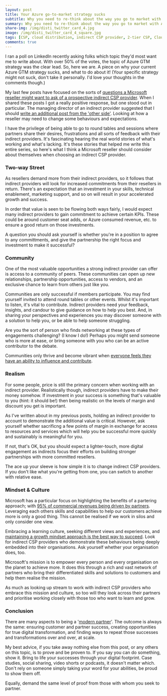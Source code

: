 ```yaml
---
layout: post
title: Your Azure go-to-market strategy sucks
subtitle: Why you need to re-think about the way you go to market with Azure
summary: Why you need to re-think about the way you go to market with Azure
share-img: /img/disti_twitter_card_4.jpg
image: /img/disti_twitter_card_4_square.jpg
tags: [CSP, cloud distribution, indirect CSP provider, 2-tier CSP, Cloud Solutions Provider, Microsoft Azure, Microsoft 365, Dynamics 365]
comments: true
---
```


I ran a poll on LinkedIn recently asking folks which topic they'd most want me to write about. With over 50% of the votes, the topic of Azure GTM strategy was the clear lead. So, here we are. A piece on why your current Azure GTM strategy sucks, and what to do about it! (Your specific strategy might not suck, don't take it personally. I'd love your thoughts in the comments though.)




My last few posts have focused on the sorts of [questions a Microsoft reseller might want to ask of a prospective indirect CSP provider](https://jamesbmarshall.com/2019/01/30/choosing-a-cloud-disti-3/ "What to look for when choosing a Microsoft Cloud Distributor"). When I shared these posts I got a really positive response, but one stood out in particular. The managing director of an indirect provider suggested that I should [write an additional post from the 'other side'](https://www.linkedin.com/feed/update/urn:li:activity:6496632177353064448?commentUrn=urn%3Ali%3Acomment%3A%28activity%3A6496632177353064448%2C6496659088703844352%29). Looking at how a reseller may need to change some behaviours and expectations.

I have the privilege of being able to go to round tables and sessions where partners share their desires, frustrations and all sorts of feedback with their indirect providers. It's fascinating hearing the real world stories of what's working and what's lacking. It's these stories that helped me write this entire series, so here's what I think a Microsoft reseller should consider about themselves when choosing an indirect CSP provider.

### Two-way Street

As resellers demand more from their indirect providers, so it follows that indirect providers will look for increased commitments from their resellers in return. There's an expectation that an investment in your skills, technical enablement, marketing support, and so on will result in your accelerated growth and success. 

In order that value is seen to be flowing both ways fairly, I would expect many indirect providers to gain commitment to achieve certain KPIs. These could be around customer seat adds, or Azure consumed revenue, etc. to ensure a good return on those investments.

A question you should ask yourself is whether you're in a position to agree to any committments, and give the partnership the right focus and investment to make it successful?

### Community

One of the most valuable opportunities a strong indirect provider can offer is access to a community of peers. These communities can open up new relationships, partnership opportunities, access to vendors, and an exclusive chance to learn from others just like you.

Communities are only successful if members participate. You may find yourself invited to attend round tables or other events. Whilst it's important to listen, it's vital to contribute. Indirect providers need your feedback, insights, and candour to give guidance on how to help you best. And, in sharing your perspectives and experiences you may discover someone with a solution to help you, or be able to help someone struggling.

Are you the sort of person who finds networking at these types of engagements challenging? (I know I do!) Perhaps you might send someone who is more at ease, or bring someone with you who can be an active contributor to the debate. 

Communities only thrive and become vibrant when [everyone feels they have an ability to influence and contribute](https://en.wikipedia.org/wiki/Sense_of_community#Four_elements_of_sense_of_community "Four elements of sense of community").

### Realism

For some people, price is still the primary concern when working with an indirect provider. Realistically though, indirect providers have to make their money somehow. If investment in your success is something that's valuable to you (hint: it should be!) then being realistic on the levels of margin and discount you get is important. 

As I've written about in my previous posts, holding an indirect provider to account to demonstrate the additional value is critical. However, ask yourself whether sacrificng a few points of margin in exchange for access to resources and services which will help you be successful more quickly and sustainably is meaningful for you. 

If not, that's OK, but you should expect a lighter-touch, more digital engagement as indirects focus their efforts on building stronger partnerships with more committed resellers.

The ace up your sleeve is how simple it is to change indirect CSP providers. If you don't like what you're getting from one, you can swtich to another with relative ease.

### Mindset &amp; Culture

Microsoft has a particular focus on highlighting the benefits of a partering approach; with [95% of commercial revenues being driven by partners](https://www.channelweb.co.uk/crn-uk/news/3070685/were-focused-on-selling-third-party-solutions-as-much-as-our-own-microsofts-global-channel-boss "'We're focused on selling third-party solutions as much as our own' - Microsoft's global channel boss"). Leveraging each others skills and capabilities to help our customers achieve more is only a good thing. This cannot be realised if we work in silos and only consider one view.

Embracing a learning culture, seeking different views and experiences, and [maintaining a growth mindset approach is the best way to succeed](https://www.forbes.com/sites/tomvanderark/2018/04/18/hit-refresh-how-a-growth-mindset-culture-tripled-microsofts-value/#137952d852ad "Hit Refresh: How A Growth Mindset Culture Tripled Microsoft's Value"). Look for indirect CSP providers who demonstrate these behaviours being deeply embedded into their organisations. Ask yourself whether your organisation does, too.

Microsoft's mission is to empower every person and every organisation on the planet to achieve more. It does this through a rich and vast network of partners who bring their differentiated skills and solutions to customers and help them realise the mission.

As much as looking up stream to work with indirect CSP providers who embrace this mission and culture, so too will they look across their partners and prioritise working closely with those too who want to learn and grow.

### Conclusion

There are many aspects to being a '[modern partner](https://partner.microsoft.com/en-GB/solutions/cloud-partner-profitability)'. The outcome is always the same: ensuring customer and partner success, creating opportunities for true digital transformation, and finding ways to repeat those successes and transformations over and over, at scale.

My best advice, if you take away nothing else from this post, or any others on this topic, is to prove and be proven to. If you say you can do something, show it. Bring to life your successes through your digital footprint. Case studies, social sharing, video shorts or podcasts, it doesn't matter which. Don't rely on someone simply taking your word for your abilities, be proud to show them off.

Equally, demand the same level of proof from those with whom you seek to partner.